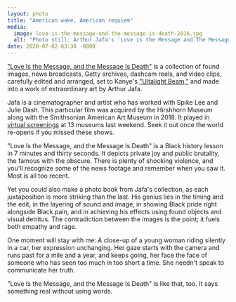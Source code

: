 ```yaml
---
layout: photo
title: "American wake, American requiem"
media:
  image: love-is-the-message-and-the-message-is-death-2016.jpg
  alt: "Photo still: Arthur Jafa's 'Love is the Message and The Message is Death'"
date: 2020-07-02 03:30 -0800
---
```


["Love Is the Message, and the Message Is Death"](https://www.moca.org/program/arthur-jafa-love-is-the-message-the-message-is-death) is a collection of found images, news broadcasts, Getty archives, dashcam reels, and video clips, carefully edited and arranged, set to Kanye's ["Ultalight Beam,"](https://www.youtube.com/watch?v=6oHdAA3AqnE) and made into a work of extraordinary art by Arthur Jafa.

 Jafa is a cinematographer and artist who has worked with Spike Lee and Julie Dash. This particular film was acquired by the Hirshhorn Museum along with the Smithsonian American Art Museum in 2018. It played in [virtual screenings](https://hirshhorn.si.edu/news/press-release/love-is-the-message-the-message-is-death-streamed-june-26-28/) at 13 museums last weekend. Seek it out once the world re-opens if you missed these shows.

"Love Is the Message, and the Message Is Death" is a Black history lesson in 7 minutes and thirty seconds. It depicts private joy and public brutality, the famous with the obscure. There is plenty of shocking violence, and you'll recognize some of the news footage and remember when you saw it. Most is all too recent.

Yet you could also make a photo book from Jafa's collection, as each juxtaposition is more striking than the last. His genius lies in the timing and the edit, in the layering of sound and image, in showing Black pride right alongside Black pain, and in achieving his effects using found objects and visual detritus. The contradiction between the images is the point; it fuels both empathy and rage.

One moment will stay with me: A close-up of a young woman riding silently in a car, her expression unchanging. Her gaze starts with the camera and runs past for a mile and a year, and keeps going, her face the face of someone who has seen too much in too short a time. She needn't speak to communicate her truth.

"Love Is the Message, and the Message Is Death" is like that, too. It says something real without using words.
